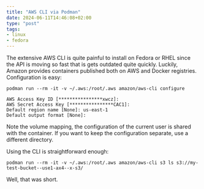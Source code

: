 ```yaml
---
title: "AWS CLI via Podman"
date: 2024-06-11T14:46:08+02:00
type: "post"
tags:
- linux
- fedora
---
```


The extensive AWS CLI is quite painful to install on Fedora or RHEL since the
API is moving so fast that is gets outdated quite quickly. Luckily, Amazon
provides containers published both on AWS and Docker registries. Configuration
is easy:

    podman run --rm -it -v ~/.aws:/root/.aws amazon/aws-cli configure

    AWS Access Key ID [****************xwcz]:
    AWS Secret Access Key [****************CAC1]:
    Default region name [None]: us-east-1
    Default output format [None]:

Note the volume mapping, the configuration of the current user is shared with
the container. If you want to keep the configuration separate, use a different
directory.

Using the CLI is straightforward enough:

    podman run --rm -it -v ~/.aws:/root/.aws amazon/aws-cli s3 ls s3://my-test-bucket--use1-ax4--x-s3/

Well, that was short.
